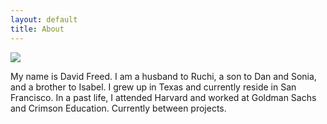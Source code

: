 ```yaml
---
layout: default
title: About
---
```


<img src="https://a.storyblok.com/f/64062/2826x2779/795f6a0972/crimsoneducationheadshots-david.jpg/m/">

My name is David Freed. I am a husband to Ruchi, a son to Dan and Sonia, and a brother to Isabel. I grew up in Texas and currently reside in San Francisco. In a past life, I attended Harvard and worked at Goldman Sachs and Crimson Education. Currently between projects. 